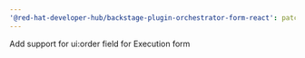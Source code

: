 ```yaml
---
'@red-hat-developer-hub/backstage-plugin-orchestrator-form-react': patch
---
```


Add support for ui:order field for Execution form
